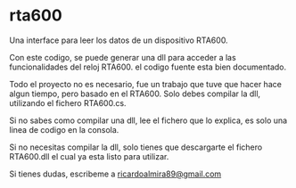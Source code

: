 # rta600
Una interface para leer los datos de un dispositivo RTA600.

Con este codigo, se puede generar una dll para acceder a las funcionalidades del reloj RTA600.
el codigo fuente esta bien documentado.

Todo el proyecto no es necesario, fue un trabajo que tuve que hacer hace algun tiempo, pero basado en el RTA600.
Solo debes compilar la dll, utilizando el fichero RTA600.cs.

Si no sabes como compilar una dll, lee el fichero que lo explica, es solo una linea de codigo en la consola.

Si no necesitas compilar la dll, solo tienes que descargarte el fichero RTA600.dll el cual ya esta listo para utilizar.

Si tienes dudas, escribeme a ricardoalmira89@gmail.com
